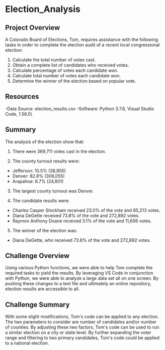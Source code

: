 # Election_Analysis

## Project Overview
A Colorado Board of Elections, Tom, requires assistance with the following tasks in order to complete the election audit of a recent local congressional election:

1. Calculate the total number of votes cast.
2. Obtain a complete list of candidates who received votes.
3. Calculate percentage of votes each candidate won.
4. Calculate total number of votes each candidate won.
5. Determine the winner of the election based on popular vote.

## Resources
-Data Source: election_results.csv
-Software: Python 3.7.6, Visual Studio Code, 1.56.0\

## Summary
The analysis of the election show that:

1. There were 369,711 votes cast in the election.

2. The county turnout results were:
  - Jefferson: 10.5% (38,855)
  - Denver: 82.8% (306,055)
  - Arapahoe: 6.7% (24,801)

3. The largest county turnout was Denver. 

4. The candidate results were:
  - Charles Casper Stockham received 23.0% of the vote and 85,213 votes.
  - Diana DeGette received 73.8%  of the vote and 272,892 votes.
  - Raymon Anthony Doane received 3.1% of the vote and 11,606 votes.

5. The winner of the election was:
  - Diana DeGette, who received 73.8% of the vote and 272,892 votes.
  
## Challenge Overview
Using various Python functions, we were able to help Tom complete the required tasks to yield the results. By leveraging VS Code in conjunction with Python, we were able to analyze a large data set all on one screen. By pushing these changes to a text file and ultimately an online repository, election results are accessible to all.

## Challenge Summary
With some slight modifications, Tom's code can be applied to any election. The two paramaters to consider are number of candidates and/or number of counties. By adjusting these two factors, Tom's code can be used to run a similar election on a city or state level. By further expanding the voter range and filtering to two primary candidates, Tom's code could be applied to a national election.









